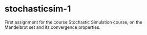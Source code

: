 # stochasticsim-1
First assignment for the course Stochastic Simulation course, on the Mandelbrot set and its convergence properties.
